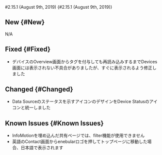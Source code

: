 #2.15.1 (August 9th, 2019) {#2.15.1 (August 9th, 2019)}

## New {#New}

N/A

## Fixed {#Fixed}

- デバイスのOverview画面からタグを付与しても再読み込みするまでDevices画面には表示されない不具合がありましたが、すぐに表示されるよう修正しました

## Changed {#Changed}

- Data Sourceのステータスを示すアイコンのデザインをDevice Statusのアイコンと統一しました

## Known Issues {#Known Issues}

- InfoMotionを埋め込んだ共有ページでは、filter機能が使用できません
- 英語のContact画面からenebularロゴを押してトップページに移動した場合、日本語で表示されます